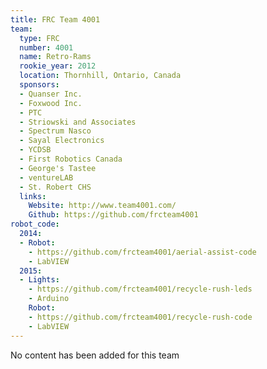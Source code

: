 ```yaml
---
title: FRC Team 4001
team:
  type: FRC
  number: 4001
  name: Retro-Rams
  rookie_year: 2012
  location: Thornhill, Ontario, Canada
  sponsors:
  - Quanser Inc.
  - Foxwood Inc.
  - PTC
  - Striowski and Associates
  - Spectrum Nasco
  - Sayal Electronics
  - YCDSB
  - First Robotics Canada
  - George's Tastee
  - ventureLAB
  - St. Robert CHS
  links:
    Website: http://www.team4001.com/
    Github: https://github.com/frcteam4001
robot_code:
  2014:
  - Robot:
    - https://github.com/frcteam4001/aerial-assist-code
    - LabVIEW
  2015:
  - Lights:
    - https://github.com/frcteam4001/recycle-rush-leds
    - Arduino
    Robot:
    - https://github.com/frcteam4001/recycle-rush-code
    - LabVIEW
---
```


No content has been added for this team